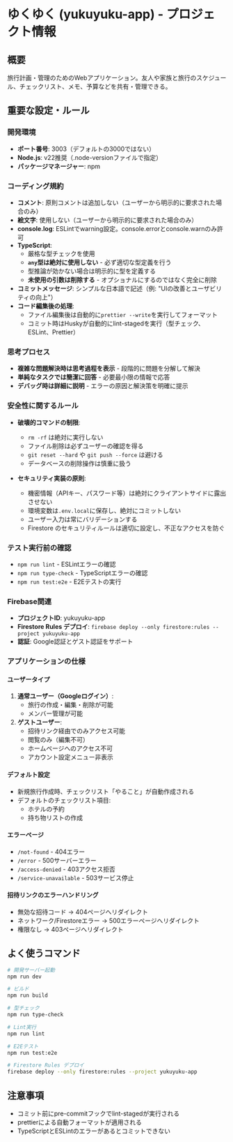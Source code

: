 # ゆくゆく (yukuyuku-app) - プロジェクト情報

## 概要

旅行計画・管理のためのWebアプリケーション。友人や家族と旅行のスケジュール、チェックリスト、メモ、予算などを共有・管理できる。

## 重要な設定・ルール

### 開発環境

- **ポート番号**: 3003（デフォルトの3000ではない）
- **Node.js**: v22推奨（.node-versionファイルで指定）
- **パッケージマネージャー**: npm

### コーディング規約

- **コメント**: 原則コメントは追加しない（ユーザーから明示的に要求された場合のみ）
- **絵文字**: 使用しない（ユーザーから明示的に要求された場合のみ）
- **console.log**: ESLintでwarning設定。console.errorとconsole.warnのみ許可
- **TypeScript**:
  - 厳格な型チェックを使用
  - **`any`型は絶対に使用しない** - 必ず適切な型定義を行う
  - 型推論が効かない場合は明示的に型を定義する
  - **未使用の引数は削除する** - オプショナルにするのではなく完全に削除
- **コミットメッセージ**: シンプルな日本語で記述（例: "UIの改善とユーザビリティの向上"）
- **コード編集後の処理**:
  - ファイル編集後は自動的に`prettier --write`を実行してフォーマット
  - コミット時はHuskyが自動的にlint-stagedを実行（型チェック、ESLint、Prettier）

### 思考プロセス

- **複雑な問題解決時は思考過程を表示** - 段階的に問題を分解して解決
- **単純なタスクでは簡潔に回答** - 必要最小限の情報で応答
- **デバッグ時は詳細に説明** - エラーの原因と解決策を明確に提示

### 安全性に関するルール

- **破壊的コマンドの制限**:
  - `rm -rf` は絶対に実行しない
  - ファイル削除は必ずユーザーの確認を得る
  - `git reset --hard` や `git push --force` は避ける
  - データベースの削除操作は慎重に扱う

- **セキュリティ実装の原則**:
  - 機密情報（APIキー、パスワード等）は絶対にクライアントサイドに露出させない
  - 環境変数は`.env.local`に保存し、絶対にコミットしない
  - ユーザー入力は常にバリデーションする
  - Firestore のセキュリティルールは適切に設定し、不正なアクセスを防ぐ

### テスト実行前の確認

- `npm run lint` - ESLintエラーの確認
- `npm run type-check` - TypeScriptエラーの確認
- `npm run test:e2e` - E2Eテストの実行

### Firebase関連

- **プロジェクトID**: yukuyuku-app
- **Firestore Rules デプロイ**: `firebase deploy --only firestore:rules --project yukuyuku-app`
- **認証**: Google認証とゲスト認証をサポート

### アプリケーションの仕様

#### ユーザータイプ

1. **通常ユーザー（Googleログイン）**:
   - 旅行の作成・編集・削除が可能
   - メンバー管理が可能
2. **ゲストユーザー**:
   - 招待リンク経由でのみアクセス可能
   - 閲覧のみ（編集不可）
   - ホームページへのアクセス不可
   - アカウント設定メニュー非表示

#### デフォルト設定

- 新規旅行作成時、チェックリスト「やること」が自動作成される
- デフォルトのチェックリスト項目:
  - ホテルの予約
  - 持ち物リストの作成

#### エラーページ

- `/not-found` - 404エラー
- `/error` - 500サーバーエラー
- `/access-denied` - 403アクセス拒否
- `/service-unavailable` - 503サービス停止

#### 招待リンクのエラーハンドリング

- 無効な招待コード → 404ページへリダイレクト
- ネットワーク/Firestoreエラー → 500エラーページへリダイレクト
- 権限なし → 403ページへリダイレクト

## よく使うコマンド

```bash
# 開発サーバー起動
npm run dev

# ビルド
npm run build

# 型チェック
npm run type-check

# Lint実行
npm run lint

# E2Eテスト
npm run test:e2e

# Firestore Rules デプロイ
firebase deploy --only firestore:rules --project yukuyuku-app
```

## 注意事項

- コミット前にpre-commitフックでlint-stagedが実行される
- prettierによる自動フォーマットが適用される
- TypeScriptとESLintのエラーがあるとコミットできない
